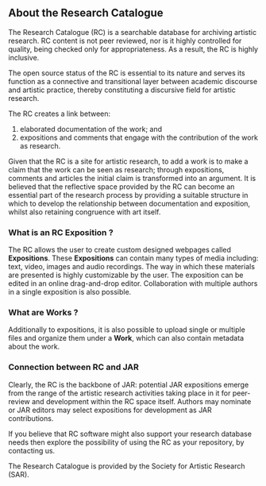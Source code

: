 ## About the Research Catalogue

The Research Catalogue (RC) is a searchable database for archiving artistic research. RC content is not peer reviewed, nor is it highly controlled for quality, being checked only for appropriateness. As a result, the RC is highly inclusive.

The open source status of the RC is essential to its nature and serves its function as a connective and transitional layer between academic discourse and artistic practice, thereby constituting a discursive field for artistic research.

The RC creates a link between:

1. elaborated documentation of the work; and  
2. expositions and comments that engage with the contribution of the work as research.  

Given that the RC is a site for artistic research, to add a work is to make a claim that the work can be seen as research; through expositions, comments and articles the initial claim is transformed into an argument. It is believed that the reflective space provided by the RC can become an essential part of the research process by providing a suitable structure in which to develop the relationship between documentation and exposition, whilst also retaining congruence with art itself.

### What is an RC Exposition ?

The RC allows the user to create custom designed webpages called __Expositions__. These __Expositions__ can contain many types of media including: text, video, images and audio recordings.  The way in which these materials are presented is highly customizable by the user. The exposition can be edited in an online drag-and-drop editor. Collaboration with multiple authors in a single exposition is also possible. 

### What are Works ?

Additionally to expositions, it is also possible to upload single or multiple files and organize them under a __Work__, which can also contain metadata about the work.

### Connection between RC and JAR

Clearly, the RC is the backbone of JAR: potential JAR expositions emerge from the range of the artistic research activities taking place in it for peer-review and development within the RC space itself. Authors may nominate or JAR editors may select expositions for development as JAR contributions.

If you believe that RC software might also support your research database needs then explore the possibility of using the RC as your repository, by contacting us.

The Research Catalogue is provided by the Society for Artistic Research (SAR).